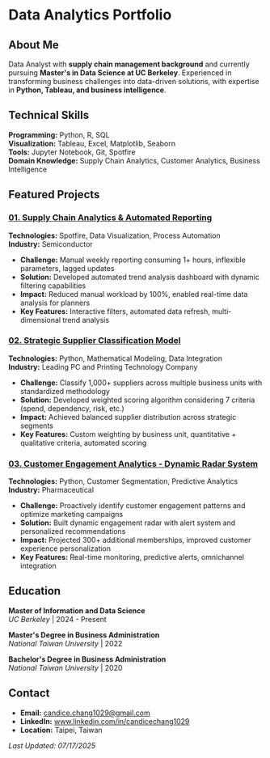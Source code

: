 # Data Analytics Portfolio

## About Me

Data Analyst with **supply chain management background** and currently pursuing **Master's in Data Science at UC Berkeley**. Experienced in transforming business challenges into data-driven solutions, with expertise in **Python, Tableau, and business intelligence**.

## Technical Skills

**Programming:** Python, R, SQL  
**Visualization:** Tableau, Excel, Matplotlib, Seaborn  
**Tools:** Jupyter Notebook, Git, Spotfire  
**Domain Knowledge:** Supply Chain Analytics, Customer Analytics, Business Intelligence

## Featured Projects

### [01. Supply Chain Analytics & Automated Reporting](./01_Supply_Chain_Analytics_and_Automated_Reporting)
**Technologies:** Spotfire, Data Visualization, Process Automation  
**Industry:** Semiconductor

- **Challenge:** Manual weekly reporting consuming 1+ hours, inflexible parameters, lagged updates
- **Solution:** Developed automated trend analysis dashboard with dynamic filtering capabilities
- **Impact:** Reduced manual workload by 100%, enabled real-time data analysis for planners
- **Key Features:** Interactive filters, automated data refresh, multi-dimensional trend analysis

### [02. Strategic Supplier Classification Model](./02_Strategic_Supplier_Classification)
**Technologies:** Python, Mathematical Modeling, Data Integration  
**Industry:** Leading PC and Printing Technology Company

- **Challenge:** Classify 1,000+ suppliers across multiple business units with standardized methodology
- **Solution:** Developed weighted scoring algorithm considering 7 criteria (spend, dependency, risk, etc.)
- **Impact:** Achieved balanced supplier distribution across strategic segments
- **Key Features:** Custom weighting by business unit, quantitative + qualitative criteria, automated scoring

### [03. Customer Engagement Analytics - Dynamic Radar System](./03_Customer_Engagement_Analytics)
**Technologies:** Python, Customer Segmentation, Predictive Analytics  
**Industry:** Pharmaceutical

- **Challenge:** Proactively identify customer engagement patterns and optimize marketing campaigns
- **Solution:** Built dynamic engagement radar with alert system and personalized recommendations
- **Impact:** Projected 300+ additional memberships, improved customer experience personalization
- **Key Features:** Real-time monitoring, predictive alerts, omnichannel integration

## Education

**Master of Information and Data Science**  
*UC Berkeley* | 2024 - Present

**Master's Degree in Business Administration**  
*National Taiwan University* | 2022

**Bachelor's Degree in Business Administration**  
*National Taiwan University* | 2020

## Contact

- **Email:** candice.chang1029@gmail.com
- **LinkedIn:** www.linkedin.com/in/candicechang1029
- **Location:** Taipei, Taiwan  

*Last Updated: 07/17/2025*
